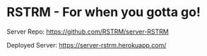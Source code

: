 # RSTRM - For when you gotta go!

Server Repo: https://github.com/RSTRM/server-RSTRM

Deployed Server: https://server-rstrm.herokuapp.com/
